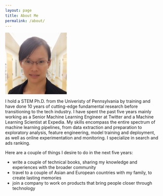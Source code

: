 ```yaml
---
layout: page
title: About Me
permalink: /about/
---
```


[<img align="center" src="/assets/CathyQian.jpg" width="200"/>](/assets/CathyQian.jpg)

I hold a STEM Ph.D. from the Univeristy of Pennsylvania by training and have done 10 years of cutting-edge fundamental research before transitioning to the tech industry. I have spent the past five years mainly working as a Senior Machine Learning Engineer at Twitter and a Machine Learning Scientist at Expedia. My skills encompass the entire spectrum of machine learning pipelines, from data extraction and preparation to exploratory analysis, feature engineering, model training and deployment, as well as online experimentation and monitoring. I specialize in search and ads ranking.

Here are a couple of things I desire to do in the next five years:
- write a couple of technical books, sharing my knowledge and experiences with the broader community
- travel to a couple of Asian and European countries with my family, to create lasting memories
- join a company to work on products that bring people closer through technology